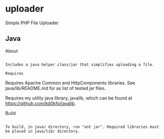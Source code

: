 uploader
========

Simple PHP File Uploader

Java
----

About
~~~~~

Includes a java helper class/jar that simplifies uploading a file.

Requires
~~~~~~~~

Requires Apache Common and HttpComponents libraries. See java/lib/README.md for as list of tested jar files.

Requires my utility java library, javalib, which can be found at https://github.com/kd0kfo/javalib.

Build
~~~~~

To build, in java/ directory, run "ant jar". Required libraries must be placed in java/lib/ directory.
